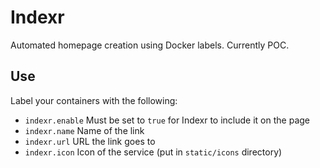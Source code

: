 # Indexr

Automated homepage creation using Docker labels. Currently POC.

## Use

Label your containers with the following:

- `indexr.enable` Must be set to `true` for Indexr to include it on the page
- `indexr.name` Name of the link 
- `indexr.url` URL the link goes to
- `indexr.icon` Icon of the service (put in `static/icons` directory)

